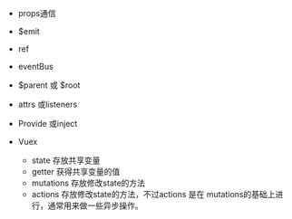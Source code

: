 

+ props通信
+ $emit
+ ref
+ eventBus
+ $parent 或 $root
+ attrs 或listeners
+ Provide 或inject

+ Vuex
    + state 存放共享变量
    + getter 获得共享变量的值
    + mutations 存放修改state的方法
    + actions 存放修改state的方法，不过actions 是在 mutations的基础上进行，通常用来做一些异步操作。